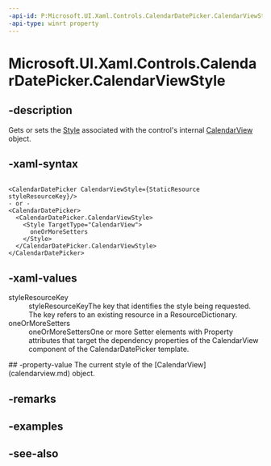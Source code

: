 ```yaml
---
-api-id: P:Microsoft.UI.Xaml.Controls.CalendarDatePicker.CalendarViewStyle
-api-type: winrt property
---
```


<!-- Property syntax
public Windows.UI.Xaml.Style CalendarViewStyle { get;  set; }
-->

# Microsoft.UI.Xaml.Controls.CalendarDatePicker.CalendarViewStyle

## -description
Gets or sets the [Style](../microsoft.ui.xaml/style.md) associated with the control's internal [CalendarView](calendarview.md) object.

## -xaml-syntax
```xaml

<CalendarDatePicker CalendarViewStyle={StaticResource styleResourceKey}/>
- or -
<CalendarDatePicker>
  <CalendarDatePicker.CalendarViewStyle>
    <Style TargetType="CalendarView">
      oneOrMoreSetters
    </Style>
  </CalendarDatePicker.CalendarViewStyle>
</CalendarDatePicker>
```


## -xaml-values
<dl><dt>styleResourceKey</dt><dd>styleResourceKeyThe key that identifies the style being requested. The key refers to an existing resource in a ResourceDictionary.</dd>
<dt>oneOrMoreSetters</dt><dd>oneOrMoreSettersOne or more Setter elements with Property attributes that target the dependency properties of the CalendarView component of the CalendarDatePicker template.</dd>
</dl>
## -property-value
The current style of the [CalendarView](calendarview.md) object.

## -remarks

## -examples

## -see-also
